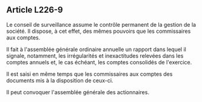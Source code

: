 Article L226-9
----
Le conseil de surveillance assume le contrôle permanent de la gestion de la
société. Il dispose, à cet effet, des mêmes pouvoirs que les commissaires aux
comptes.

Il fait à l'assemblée générale ordinaire annuelle un rapport dans lequel il
signale, notamment, les irrégularités et inexactitudes relevées dans les comptes
annuels et, le cas échéant, les comptes consolidés de l'exercice.

Il est saisi en même temps que les commissaires aux comptes des documents mis à
la disposition de ceux-ci.

Il peut convoquer l'assemblée générale des actionnaires.
